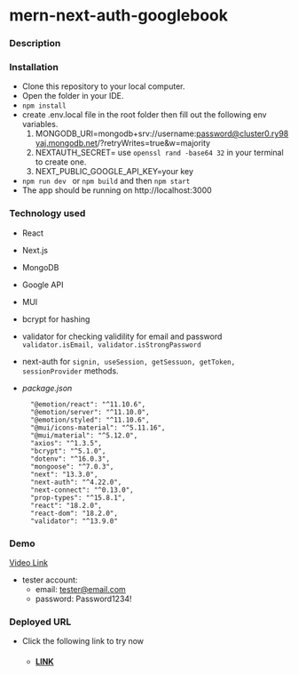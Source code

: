 # mern-next-auth-googlebook

### Description

### Installation

- Clone this repository to your local computer.
- Open the folder in your IDE.
- `npm install`
- create .env.local file in the root folder then fill out the following env variables.
  1. MONGODB_URI=mongodb+srv://username:password@cluster0.ry98yaj.mongodb.net/?retryWrites=true&w=majority
  2. NEXTAUTH_SECRET= use ```openssl rand -base64 32``` in your terminal to create one.
  3. NEXT_PUBLIC_GOOGLE_API_KEY=your key
- `npm run dev ` or `npm build` and then `npm start`
- The app should be running on http://localhost:3000

### Technology used

- React
- Next.js
- MongoDB
- Google API
- MUI
- bcrypt for hashing
- validator for checking validility for email and password `validator.isEmail, validator.isStrongPassword`
- next-auth for `signin, useSession, getSessuon, getToken, sessionProvider` methods.

- _package.json_
  ```
    "@emotion/react": "^11.10.6",
    "@emotion/server": "^11.10.0",
    "@emotion/styled": "^11.10.6",
    "@mui/icons-material": "^5.11.16",
    "@mui/material": "^5.12.0",
    "axios": "^1.3.5",
    "bcrypt": "^5.1.0",
    "dotenv": "^16.0.3",
    "mongoose": "^7.0.3",
    "next": "13.3.0",
    "next-auth": "^4.22.0",
    "next-connect": "^0.13.0",
    "prop-types": "^15.8.1",
    "react": "18.2.0",
    "react-dom": "18.2.0",
    "validator": "^13.9.0"
  ```

### Demo
<a href="https://watch.screencastify.com/v/1dSyaJ7pKGLxgy5Omv5Q">Video Link</a>
- tester account:
  - email: tester@email.com
  - password: Password1234!

### Deployed URL

- Click the following link to try now
  - #### [LINK](https://mern-next-auth-googlebook.vercel.app/)
